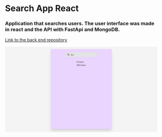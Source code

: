 # Search App React

<h3>Application that searches users. The user interface was made in react and the API with FastApi and MongoDB.</h3>

[Link to the back end repository](https://github.com/Enriquenf07/search-app-fastapi)

<img src="https://github.com/Enriquenf07/search-app-fastapi/blob/main/F2jo6nHW8AA0LYZ.jpg" />




